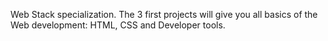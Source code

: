 Web Stack specialization. The 3 first projects will give you all basics of the Web development: HTML, CSS and Developer tools.
